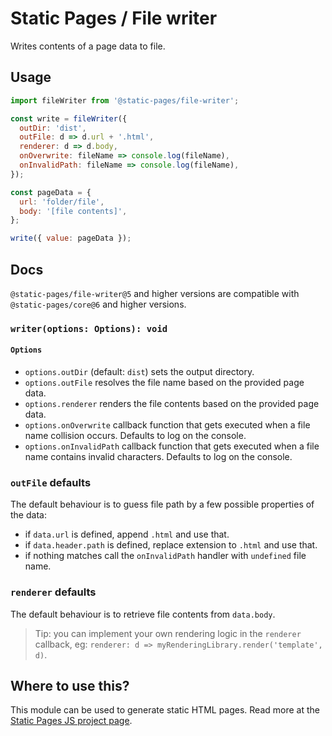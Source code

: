 # Static Pages / File writer
Writes contents of a page data to file.

## Usage
```js
import fileWriter from '@static-pages/file-writer';

const write = fileWriter({
  outDir: 'dist',
  outFile: d => d.url + '.html',
  renderer: d => d.body,
  onOverwrite: fileName => console.log(fileName),
  onInvalidPath: fileName => console.log(fileName),
});

const pageData = {
  url: 'folder/file',
  body: '[file contents]',
};

write({ value: pageData });
```

## Docs

`@static-pages/file-writer@5` and higher versions are compatible with `@static-pages/core@6` and higher versions.

### __`writer(options: Options): void`__

#### `Options`
- `options.outDir` (default: `dist`) sets the output directory.
- `options.outFile` resolves the file name based on the provided page data.
- `options.renderer` renders the file contents based on the provided page data.
- `options.onOverwrite` callback function that gets executed when a file name collision occurs. Defaults to log on the console.
- `options.onInvalidPath` callback function that gets executed when a file name contains invalid characters. Defaults to log on the console.

### `outFile` defaults
The default behaviour is to guess file path by a few possible properties of the data:

- if `data.url` is defined, append `.html` and use that.
- if `data.header.path` is defined, replace extension to `.html` and use that.
- if nothing matches call the `onInvalidPath` handler with `undefined` file name.

### `renderer` defaults
The default behaviour is to retrieve file contents from `data.body`.

> Tip: you can implement your own rendering logic in the `renderer` callback, eg: `renderer: d => myRenderingLibrary.render('template', d)`.

## Where to use this?
This module can be used to generate static HTML pages. Read more at the [Static Pages JS project page](https://staticpagesjs.github.io/).
